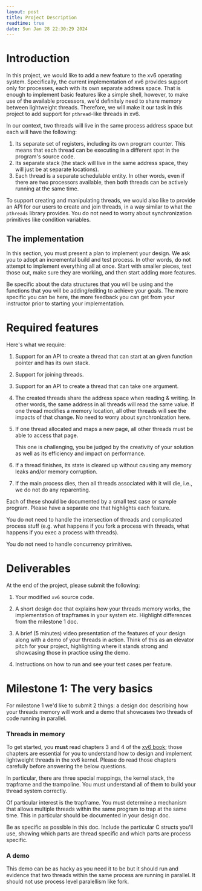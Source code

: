 ```yaml
---
layout: post
title: Project Description
readtime: true
date: Sun Jan 28 22:30:29 2024
---
```


# Introduction

In this project, we would like to add a new feature to the xv6 operating
system. Specifically, the current implementation of xv6 provides support only
for processes, each with its own separate address space. That is enough to
implement basic features like a simple shell, however, to make use of the
available processors, we'd definitely need to share memory between lightweight
threads. Therefore, we will make it our task in this project to add support for
`pthread`-like threads in xv6.

In our context, two threads will live in the same process address space but
each will have the following:

1. Its separate set of registers, including its own program counter. This means
   that each thread can be executing in a different spot in the program's
   source code.
2. Its separate stack (the stack will live in the same address space, they
   will just be at separate locations).
3. Each thread is a separate schedulable entity. In other words, even if there
   are two processors available, then both threads can be actively running at
   the same time.

To support creating and manipulating threads, we would also like to
provide an API for our users to create and join threads, in a way
similar to what the `pthreads` library provides. You do not need to
worry about synchronization primitives like condition variables.


## The implementation

In this section, you must present a plan to implement your design. We ask you
to adopt an incremental build and test process. In other words, do not attempt
to implement everything all at once. Start with smaller pieces, test those out,
make sure they are working, and then start adding more features.

Be specific about the data structures that you will be using and the functions
that you will be adding/editing to achieve your goals. The more specific you
can be here, the more feedback you can get from your instructor prior to
starting your implementation.

# Required features

Here's what we require:

1. Support for an API to create a thread that can start at an given
   function pointer and has its own stack.

2. Support for joining threads.

3. Support for an API to create a thread that can take one argument.

5. The created threads share the address space when reading &
   writing. In other words, the same address in all threads will read
   the same value. If one thread modifies a memory location, all other
   threads will see the impacts of that change. No need to worry about
   synchronization here.

7. If one thread allocated and maps a new page, all other threads must be able
   to access that page.

   This one is challenging, you be judged by the creativity of your solution as
   well as its efficiency and impact on performance.

10. If a thread finishes, its state is cleared up without causing any memory leaks
    and/or memory corruption.

11. If the main process dies, then all threads associated with it will die,
    i.e., we do not do any reparenting.

Each of these should be documented by a small test case or sample
program.  Please have a separate one that highlights each feature.

You do not need to handle the intersection of threads and complicated
process stuff (e.g. what happens if you fork a process with threads,
what happens if you exec a process with threads).

You do not need to handle concurrency primitives.

# Deliverables

At the end of the project, please submit the following:

1. Your modified `xv6` source code.

2. A short design doc that explains how your threads memory works, the
   implementation of trapframes in your system etc.  Highlight
   differences from the milestone 1 doc.

3. A brief (5 minutes) video presentation of the features of your design along
   with a demo of your threads in action. Think of this as an elevator pitch
   for your project, highlighting where it stands strong and showcasing those
   in practice using the demo.
   
4. Instructions on how to run and see your test cases per feature.

# Milestone 1: The very basics

For milestone 1 we'd like to submit 2 things: a design doc describing
how your threads memory will work and a demo that showcases two
threads of code running in parallel.

### Threads in memory

To get started, you **must** read chapters 3 and 4 of the [xv6
book](https://pdos.csail.mit.edu/6.828/2023/xv6/book-riscv-rev3.pdf); those
chapters are essential for you to understand how to design and implement
lightweight threads in the xv6 kernel. Please do read those chapters carefully
before answering the below questions.

In particular, there are three special mappings, the kernel stack, the
trapframe and the trampoline.  You must understand all of them to
build your thread system correctly.

Of particular interest is the trapframe.  You must determine a
mechanism that allows multiple threads within the same program to trap
at the same time.  This in particular should be documented in your
design doc.

Be as specific as possible in this doc.  Include the particular C
structs you'll use, showing which parts are thread specific and which
parts are process specific.
   
### A demo

This demo can be as hacky as you need it to be but it should run and
evidence that two threads within the same process are running in
parallel.  It should not use process level paralellism like fork.
